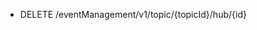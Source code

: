 <!--
    ATTENTION: This file was generated via gradle!
               Do NOT manually edit this file! Any such changes will be overwritten!
-->

* DELETE /eventManagement/v1/topic/{topicId}/hub/{id}
